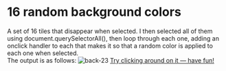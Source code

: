 # 16 random background colors
A set of 16 tiles that disappear when selected. I then selected all of them using document.querySelectorAll(), then loop through each one, adding an onclick handler to each that makes it so that a random color is applied to each one when selected.
<br>The output is as follows: 
![back-23](https://user-images.githubusercontent.com/75128568/105864888-ab900980-5ff2-11eb-9a05-b57c938825bf.png)
[Try clicking around on it — have fun!](https://oyelakin-mercy.github.io/16-random-background-colors/)
